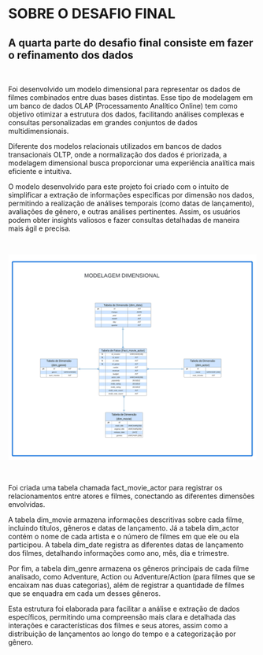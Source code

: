 # SOBRE O DESAFIO FINAL
## A quarta parte do desafio final consiste em fazer o refinamento dos dados 

<br>

Foi desenvolvido um modelo dimensional para representar os dados de filmes combinados entre duas bases distintas. Esse tipo de modelagem em um banco de dados OLAP (Processamento Analítico Online) tem como objetivo otimizar a estrutura dos dados, facilitando análises complexas e consultas personalizadas em grandes conjuntos de dados multidimensionais.

Diferente dos modelos relacionais utilizados em bancos de dados transacionais OLTP, onde a normalização dos dados é priorizada, a modelagem dimensional busca proporcionar uma experiência analítica mais eficiente e intuitiva.

O modelo desenvolvido para este projeto foi criado com o intuito de simplificar a extração de informações específicas por dimensão nos dados, permitindo a realização de análises temporais (como datas de lançamento), avaliações de gênero, e outras análises pertinentes. Assim, os usuários podem obter insights valiosos e fazer consultas detalhadas de maneira mais ágil e precisa.

<br>

![Diagrama](https://github.com/rafaelkabata/ProgramaBolsasPB/blob/main/Sprint%209/evidencias/Diagrama.jpeg)

<br>

Foi criada uma tabela chamada fact_movie_actor para registrar os relacionamentos entre atores e filmes, conectando as diferentes dimensões envolvidas.

A tabela dim_movie armazena informações descritivas sobre cada filme, incluindo títulos, gêneros e datas de lançamento. Já a tabela dim_actor contém o nome de cada artista e o número de filmes em que ele ou ela participou. A tabela dim_date registra as diferentes datas de lançamento dos filmes, detalhando informações como ano, mês, dia e trimestre.

Por fim, a tabela dim_genre armazena os gêneros principais de cada filme analisado, como Adventure, Action ou Adventure/Action (para filmes que se encaixam nas duas categorias), além de registrar a quantidade de filmes que se enquadra em cada um desses gêneros.

Esta estrutura foi elaborada para facilitar a análise e extração de dados específicos, permitindo uma compreensão mais clara e detalhada das interações e características dos filmes e seus atores, assim como a distribuição de lançamentos ao longo do tempo e a categorização por gênero.

















